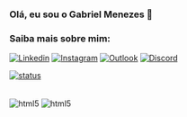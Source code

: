 
### Olá, eu sou o Gabriel Menezes 👋

### Saiba mais sobre mim:

[![Linkedin](https://img.shields.io/badge/LinkedIn-0077B5?style=for-the-badge&logo=linkedin&logoColor=white)](https://www.linkedin.com/in/gabriel-resende-menezes-200a68221/)
[![Instagram](https://img.shields.io/badge/Instagram-E4405F?style=for-the-badge&logo=instagram&logoColor=white)](https://www.instagram.com/menezessssssssss/)
[![Outlook](https://img.shields.io/badge/Microsoft_Outlook-0078D4?style=for-the-badge&logo=microsoft-outlook&logoColor=white)](https://mail.google.com/mail/u/0/?fs=1&tf=cm&source=mailto&to=gabirel.menezes@oulook.com)
[![Discord](https://img.shields.io/badge/Discord-%235865F2.svg?style=for-the-badge&logo=discord&logoColor=white)](https://discord.com/users/402063501662748673)

[![status](https://github-readme-stats.vercel.app/api?username=Mezescheroso&show_icons=true&theme=midnight-purple)](https://github.com/mezescheroso)

<div style="display: inline_block"><br/>
    <img align="center" alt="html5" src="https://img.shields.io/badge/Python-3776AB?style=for-the-badge&logo=python&logoColor=white" />
    <img align="center" alt="html5" src="https://img.shields.io/badge/JavaScript-F7DF1E?style=for-the-badge&logo=javascript&logoColor=black" />
   
</div>

